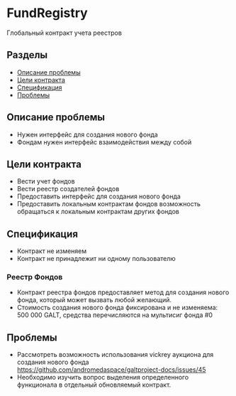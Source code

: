 # FundRegistry
Глобальный контракт учета реестров


## Разделы

* [Описание проблемы](#Описание-проблемы)
* [Цели контракта](#Цели-контракта)
* [Спецификация](#Спецификация)
* [Проблемы](#Проблемы)

## Описание проблемы
* Нужен интерфейс для создания нового фонда
* Фондам нужен интерфейс взаимодействия между собой

## Цели контракта
* Вести учет фондов
* Вести реестр создателей фондов
* Предоставить интерфейс для создания нового фонда
* Предоставить локальным контрактам фондов возможность обращаться к локальным контрактам других фондов

## Спецификация
* Контракт не изменяем
* Контракт не принадлежит ни одному пользователю

### Реестр Фондов
* Контракт реестра фондов предоставляет метод для создания нового фонда, который может вызвать
любой желающий.
* Стоимость создания нового фонда фиксирована и не изменяема: 500 000 GALT, средства перечисляются
на мультисиг фонда #0

## Проблемы
* Рассмотреть возможность использования vickrey аукциона для создания нового фонда https://github.com/andromedaspace/galtproject-docs/issues/45
* Необходимо изучить вопрос выделения определенного функционала в отдельный обновляемый контракт.
